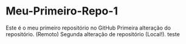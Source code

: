 # Meu-Primeiro-Repo-1
Este é o meu primeiro repositório no GitHub
Primeira alteração do repositório. (Remoto)
Segunda alteração de repositório (Local!).
teste